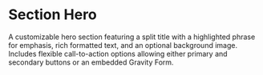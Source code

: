 # Section Hero

A customizable hero section featuring a split title with a highlighted phrase for emphasis, rich formatted text, and an optional background image. Includes flexible call-to-action options allowing either primary and secondary buttons or an embedded Gravity Form.